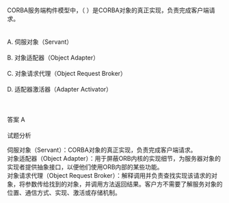 <div class="detail lh2"><div>
CORBA服务端构件模型中，（  ）是CORBA对象的真正实现，负责完成客户端请求。</div><br/><br/>A. 伺服对象（Servant）<br/><br/>B. 对象适配器（Object Adapter）<br/><br/>C. 对象请求代理（Object Request Broker）<br/><br/>D. 适配器激活器（Adapter Activator）<br/><br/><br/><br/>答案 A<br/><br/>试题分析<br/><p>伺服对象（Servant）：CORBA对象的真正实现，负责完成客户端请求。<br/>
对象适配器（Object Adapter）：用于屏蔽ORB内核的实现细节，为服务器对象的实现者提供抽象接口，以便他们使用ORB内部的某些功能。<br/>
对象请求代理（Object Request Broker）：解释调用并负责查找实现该请求的对象，将参数传给找到的对象，并调用方法返回结果。客户方不需要了解服务对象的位置、通信方式、实现、激活或存储机制。<br/></p></div>